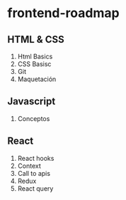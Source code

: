 # frontend-roadmap

## HTML & CSS

1. Html Basics
2. CSS Basisc
3. Git
4. Maquetación

## Javascript

1. Conceptos

## React
1. React hooks
2. Context
3. Call to apis
4. Redux
5. React query